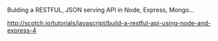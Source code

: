 Bulding a RESTFUL, JSON serving API in Node, Express, Mongo...

http://scotch.io/tutorials/javascript/build-a-restful-api-using-node-and-express-4